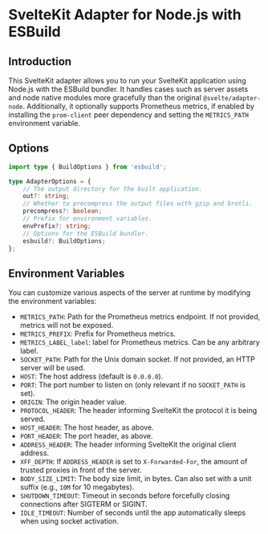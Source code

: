 # SvelteKit Adapter for Node.js with ESBuild

## Introduction

This SvelteKit adapter allows you to run your SvelteKit application using Node.js with the ESBuild bundler.
It handles cases such as server assets and node native modules more gracefully than the original `@svelte/adapter-node`.
Additionally, it optionally supports Prometheus metrics, if enabled by installing the `prom-client` peer dependency and setting the `METRICS_PATH` environment variable.

## Options

```ts
import type { BuildOptions } from 'esbuild';

type AdapterOptions = {
    // The output directory for the built application.
    out?: string;
    // Whether to precompress the output files with gzip and brotli.
    precompress?: boolean;
    // Prefix for environment variables.
    envPrefix?: string;
    // Options for the ESBuild bundler.
    esbuild?: BuildOptions;
};
```

## Environment Variables

You can customize various aspects of the server at runtime by modifying the environment variables:

- `METRICS_PATH`: Path for the Prometheus metrics endpoint. If not provided, metrics will not be exposed.
- `METRICS_PREFIX`: Prefix for Prometheus metrics.
- `METRICS_LABEL_label`: label for Prometheus metrics. Can be any arbitrary label.
- `SOCKET_PATH`: Path for the Unix domain socket. If not provided, an HTTP server will be used.
- `HOST`: The host address (default is `0.0.0.0`).
- `PORT`: The port number to listen on (only relevant if no `SOCKET_PATH` is set).
- `ORIGIN`: The origin header value.
- `PROTOCOL_HEADER`: The header informing SvelteKit the protocol it is being served.
- `HOST_HEADER`: The host header, as above.
- `PORT_HEADER`: The port header, as above.
- `ADDRESS_HEADER`: The header informing SvelteKit the original client address.
- `XFF_DEPTH`: If `ADDRESS_HEADER` is set to `X-Forwarded-For`, the amount of trusted proxies in front of the server.
- `BODY_SIZE_LIMIT`: The body size limit, in bytes. Can also set with a unit suffix (e.g., `10M` for 10 megabytes).
- `SHUTDOWN_TIMEOUT`: Timeout in seconds before forcefully closing connections after SIGTERM or SIGINT.
- `IDLE_TIMEOUT`: Number of seconds until the app automatically sleeps when using socket activation.
